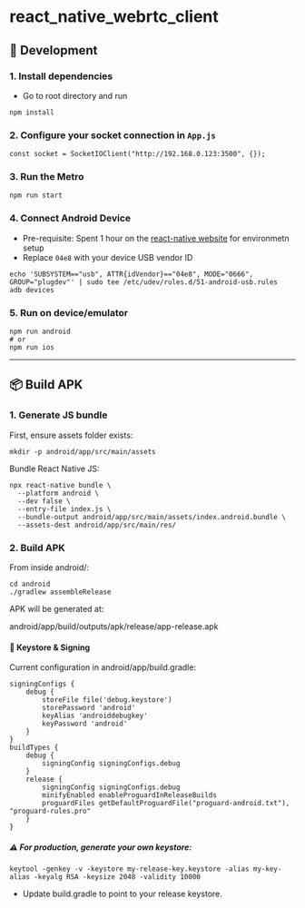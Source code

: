 # react_native_webrtc_client
## 🚀 Development
### 1. Install dependencies
- Go to root directory and run
```
npm install
```
### 2. Configure your socket connection in `App.js`
```
const socket = SocketIOClient("http://192.168.0.123:3500", {});
```
### 3. Run the Metro
```
npm run start
```
### 4. Connect Android Device
- Pre-requisite: Spent 1 hour on the [react-native website](https://reactnative.dev/docs/set-up-your-environment) for environmetn setup
- Replace `04e8` with your device USB vendor ID
```
echo 'SUBSYSTEM=="usb", ATTR{idVendor}=="04e8", MODE="0666", GROUP="plugdev"' | sudo tee /etc/udev/rules.d/51-android-usb.rules
adb devices
```
### 5. Run on device/emulator
```
npm run android
# or
npm run ios
```
---

## 📦 Build APK
### 1. Generate JS bundle

First, ensure assets folder exists:
```
mkdir -p android/app/src/main/assets
```

Bundle React Native JS:
```
npx react-native bundle \
  --platform android \
  --dev false \
  --entry-file index.js \
  --bundle-output android/app/src/main/assets/index.android.bundle \
  --assets-dest android/app/src/main/res/
```

### 2. Build APK

From inside android/:
```
cd android
./gradlew assembleRelease
```

APK will be generated at:

android/app/build/outputs/apk/release/app-release.apk

#### 🔑 Keystore & Signing

Current configuration in android/app/build.gradle:
```
signingConfigs {
    debug {
        storeFile file('debug.keystore')
        storePassword 'android'
        keyAlias 'androiddebugkey'
        keyPassword 'android'
    }
}
buildTypes {
    debug {
        signingConfig signingConfigs.debug
    }
    release {
        signingConfig signingConfigs.debug
        minifyEnabled enableProguardInReleaseBuilds
        proguardFiles getDefaultProguardFile("proguard-android.txt"), "proguard-rules.pro"
    }
}
```

##### ⚠️ For production, generate your own keystore:
```
keytool -genkey -v -keystore my-release-key.keystore -alias my-key-alias -keyalg RSA -keysize 2048 -validity 10000
```

- Update build.gradle to point to your release keystore.